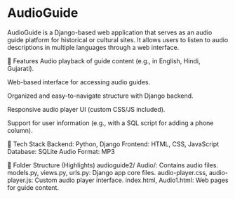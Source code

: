 # AudioGuide

AudioGuide is a Django-based web application that serves as an audio guide platform for historical or cultural sites. It allows users to listen to audio descriptions in multiple languages through a web interface.

🌟 Features
Audio playback of guide content (e.g., in English, Hindi, Gujarati). 

Web-based interface for accessing audio guides.

Organized and easy-to-navigate structure with Django backend.

Responsive audio player UI (custom CSS/JS included).

Support for user information (e.g., with a SQL script for adding a phone column).

📁 Tech Stack
Backend: Python, Django
Frontend: HTML, CSS, JavaScript
Database: SQLite
Audio Format: MP3

📂 Folder Structure (Highlights)
audioguide2/
Audio/: Contains audio files.
models.py, views.py, urls.py: Django app core files.
audio-player.css, audio-player.js: Custom audio player interface.
index.html, Audio1.html: Web pages for guide content.
